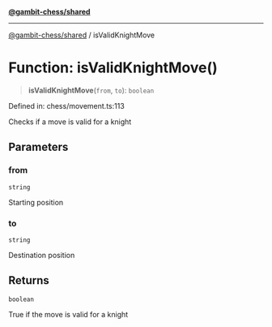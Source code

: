 [**@gambit-chess/shared**](../README.md)

***

[@gambit-chess/shared](../globals.md) / isValidKnightMove

# Function: isValidKnightMove()

> **isValidKnightMove**(`from`, `to`): `boolean`

Defined in: chess/movement.ts:113

Checks if a move is valid for a knight

## Parameters

### from

`string`

Starting position

### to

`string`

Destination position

## Returns

`boolean`

True if the move is valid for a knight
